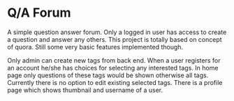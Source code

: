 # Q/A Forum

A simple question answer forum. Only a logged in user has access to create a question and answer any others. This project is totally based on concept of quora. Still some very basic features implemented though.

Only admin can create new tags from back end. When a user registers for an account he/she has choices for selecting any interested tags. In home page only questions of these tags would be shown otherwise all tags. Currently there is no option to edit existing selected tags. There is a profile page which shows thumbnail and username of a user.
